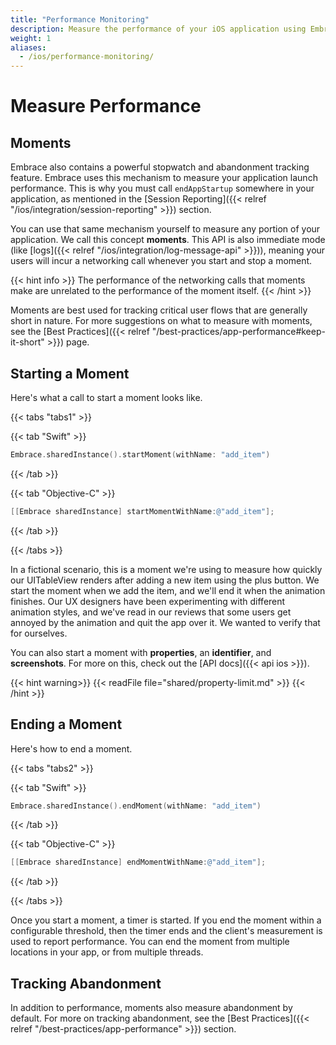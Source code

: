 ```yaml
---
title: "Performance Monitoring"
description: Measure the performance of your iOS application using Embrace
weight: 1
aliases:
  - /ios/performance-monitoring/
---
```


# Measure Performance

## Moments

Embrace also contains a powerful stopwatch and abandonment tracking feature.
Embrace uses this mechanism to measure your application launch performance. This is why you must call `endAppStartup` somewhere in your application, as mentioned in the [Session Reporting]({{< relref "/ios/integration/session-reporting" >}}) section.

You can use that same mechanism yourself to measure any portion of your application. We call this concept **moments**. This API is also immediate mode (like [logs]({{< relref "/ios/integration/log-message-api" >}})), meaning your users will incur a networking call whenever you start and stop a moment.

{{< hint info >}}
The performance of the networking calls that moments make are unrelated to the performance of the moment itself.
{{< /hint >}}

Moments are best used for tracking critical user flows that are generally short in nature.
For more suggestions on what to measure with moments, see the [Best Practices]({{< relref "/best-practices/app-performance#keep-it-short" >}}) page.

## Starting a Moment

Here's what a call to start a moment looks like.

{{< tabs "tabs1" >}}

{{< tab "Swift" >}}

```swift
Embrace.sharedInstance().startMoment(withName: "add_item")
```

{{< /tab >}}

{{< tab "Objective-C" >}}

```objective-c
[[Embrace sharedInstance] startMomentWithName:@"add_item"];
```

{{< /tab >}}

{{< /tabs >}}

In a fictional scenario, this is a moment we're using to measure how quickly our UITableView renders after adding a new item using the plus button.
We start the moment when we add the item, and we'll end it when the animation finishes.
Our UX designers have been experimenting with different animation styles, and we've read in our reviews that some users get annoyed by the animation and quit the app over it.
We wanted to verify that for ourselves.

You can also start a moment with **properties**, an **identifier**, and **screenshots**.
For more on this, check out the [API docs]({{< api ios >}}).

{{< hint warning>}}
{{< readFile file="shared/property-limit.md" >}}
{{< /hint >}}

## Ending a Moment

Here's how to end a moment.

{{< tabs "tabs2" >}}

{{< tab "Swift" >}}

```swift
Embrace.sharedInstance().endMoment(withName: "add_item")
```

{{< /tab >}}

{{< tab "Objective-C" >}}

```objective-c
[[Embrace sharedInstance] endMomentWithName:@"add_item"];
```

{{< /tab >}}

{{< /tabs >}}

Once you start a moment, a timer is started.
If you end the moment within a configurable threshold, then the timer ends and the client's measurement is used to report performance.
You can end the moment from multiple locations in your app, or from multiple threads. 

## Tracking Abandonment

In addition to performance, moments also measure abandonment by default. 
For more on tracking abandonment, see the [Best Practices]({{< relref "/best-practices/app-performance" >}}) section.
